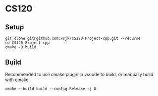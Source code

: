 # CS120

## Setup
```
git clone git@github.com:xsjk/CS120-Project-cpp.git --recurse
cd CS120-Project-cpp
cmake -B build
```

## Build
Recommended to use cmake plugin in vscode to build, or manually build with cmake
```
cmake --build build --config Release -j 8
```
